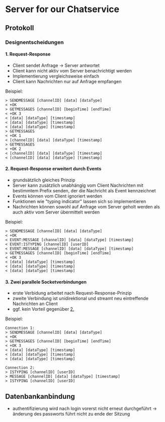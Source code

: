 # Server for our Chatservice

## Protokoll

### Designentscheidungen

#### 1. Request-Response

* Client sendet Anfrage -> Server antwortet
* Client kann nicht aktiv vom Server benachrichtigt werden
* Implementierung vergleichsweise einfach
* Client kann Nachrichten nur auf Anfrage empfangen

Beispiel:

```text
> SENDMESSAGE [channelID] [data] [dataType]
< +OK
> GETMESSAGES [channelID] [beginTime] [endTime]
< +OK 3
< [data] [dataType] [timestamp]
< [data] [dataType] [timestamp]
< [data] [dataType] [timestamp]
> GETMESSAGES
< +OK 1
< [channelID] [data] [dataType] [timestamp]
> GETMESSAGES
< +OK 2
< [channelID] [data] [dataType] [timestamp]
< [channelID] [data] [dataType] [timestamp]
```

#### 2. Request-Response erweitert durch Events

* grundsätzlich gleiches Prinzip
* Server kann zusätzlich unabhängig vom Client Nachrichten mit bestimmtem Prefix senden, der die Nachricht als Event kennzeichnet
* Events können vom Client ignoriert werden
* Funktionen wie "typing indicator" lassen sich so implementieren
* Nachrichten können sowohl auf Anfrage vom Server geholt werden als auch aktiv vom Server übermittelt werden

Beispiel:

```text
> SENDMESSAGE [channelID] [data] [dataType]
< +OK
< EVENT:MESSAGE [channelID] [data] [dataType] [timestamp]
< EVENT:ISTYPING [channelID] [userID]
< EVENT:MESSAGE [channelID] [data] [dataType] [timestamp]
> GETMESSAGES [channelID] [beginTime] [endTime]
< +OK 3
< [data] [dataType] [timestamp]
< [data] [dataType] [timestamp]
< [data] [dataType] [timestamp]
```

#### 3. Zwei parallele Socketverbindungen

* erste Verbidung arbeitet nach Request-Response-Prinzip
* zweite Verbindung ist unidirektional und streamt neu eintreffende Nachrichten an Client
* ggf. kein Vorteil gegenüber [2.](#2.-request-response-erweitert-durch-events)

Beispiel:

```text
Connection 1:
> SENDMESSAGE [channelID] [data] [dataType]
< +OK
> GETMESSAGES [channelID] [beginTime] [endTime]
< +OK 3
< [data] [dataType] [timestamp]
< [data] [dataType] [timestamp]
< [data] [dataType] [timestamp]

Connection 2:
> ISTYPING [channelID] [userID]
> MESSAGE [channelID] [data] [dataType] [timestamp]
> ISTYPING [channelID] [userID]
```

## Datenbankanbindung

* authentifizierung wird nach login vorerst nicht erneut durchgeführt -> änderung des passworts führt nicht zu ende der Sitzung